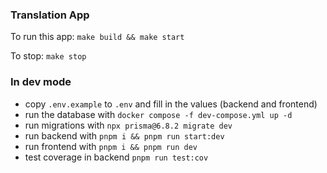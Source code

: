### Translation App

To run this app: `make build && make start`

To stop: `make stop`

### In dev mode

- copy `.env.example` to `.env` and fill in the values (backend and frontend)
- run the database with `docker compose -f dev-compose.yml up -d`
- run migrations with `npx prisma@6.8.2 migrate dev`
- run backend with `pnpm i && pnpm run start:dev`
- run frontend with `pnpm i && pnpm run dev`
- test coverage in backend `pnpm run test:cov`